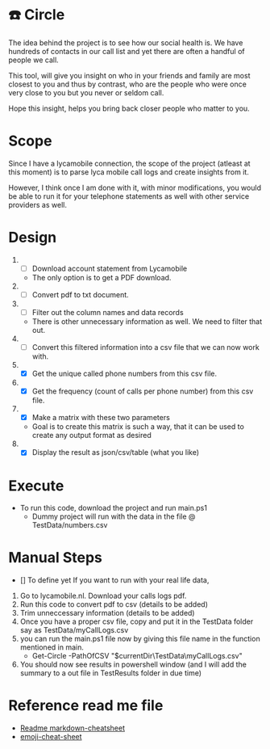 # :phone: Circle 

The idea behind the project is to see how our social health is. We have hundreds of contacts in our call list and yet there are often a handful of people we call.

This tool, will give you insight on who in your friends and family are most closest to you and thus by contrast, who are the people who were once very close to you but you never or seldom call.

Hope this insight, helps you bring back closer people who matter to you.

# Scope
Since I have a lycamobile connection, the scope of the project (atleast at this moment) is to parse lyca mobile call logs and create insights from it.

However, I think once I am done with it, with minor modifications, you would be able to run it for your telephone statements as well with other service providers as well.

# Design
1. - [ ] Download account statement from Lycamobile 
    * The only option is to get a PDF download.
2. - [ ] Convert pdf to txt document.
3. - [ ] Filter out the column names and data records 
    * There is other unnecessary information as well. We need to filter that out.
4. - [ ] Convert this filtered information into a csv file that we can now work with.
5. - [x] Get the unique called phone numbers from this csv file.
6. - [x] Get the frequency (count of calls per phone number) from this csv file.
7. - [x] Make a matrix with these two parameters 
    * Goal is to create this matrix is such a way, that it can be used to create any output format as desired
8. - [x] Display the result as json/csv/table (what you like)

# Execute 
* To run this code, download the project and run main.ps1
    * Dummy project will run with the data in the file @ TestData/numbers.csv

# Manual Steps
- [] To define yet 
If you want to run with your real life data, 
1. Go to lycamobile.nl. Download your calls logs pdf. 
2. Run this code to convert pdf to csv (details to be added)
3. Trim unneccessary information (details to be added)
4. Once you have a proper csv file, copy and put it in the TestData folder say as TestData/myCallLogs.csv
5. you can run the main.ps1 file now by giving this file name in the function mentioned in main.
    * Get-Circle -PathOfCSV "$currentDir\TestData\myCallLogs.csv"
6. You should now see results in powershell window (and I will add the summary to a out file in TestResults folder in due time)

# Reference read me file
* [Readme markdown-cheatsheet](https://github.com/tchapi/markdown-cheatsheet/blob/master/README.md "Readme markdown-cheatsheet")
* [emoji-cheat-sheet](https://www.webfx.com/tools/emoji-cheat-sheet/ "emoji-cheat-sheet")



